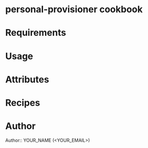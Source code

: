 # personal-provisioner cookbook

# Requirements

# Usage

# Attributes

# Recipes

# Author

Author:: YOUR_NAME (<YOUR_EMAIL>)
